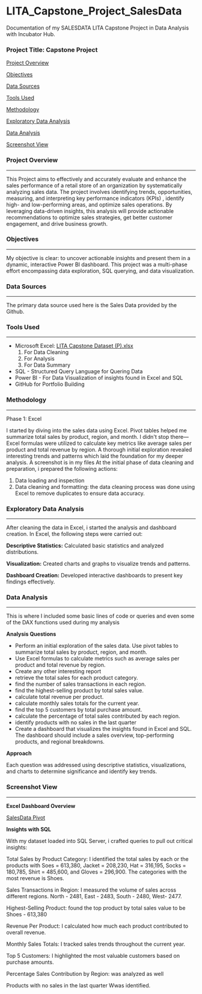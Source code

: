  # LITA_Capstone_Project_SalesData
Documentation of my SALESDATA LITA Capstone Project in Data Analysis with Incubator Hub.

### Project Title: Capstone Project

[Project Overview](#project-overview)

[Objectives](#objectives)

[Data Sources](#data-sources)

[Tools Used](#tools-used)

[Methodology](#methodology)

[Exploratory Data Analysis](#exploratory-data-analysis)

[Data Analysis](#data-analysis)

[Screenshot View](#screenshot-view)

### Project Overview
---
This Project aims to effectively and accurately evaluate and enhance the sales performance of a retail store of an organization by systematically analyzing sales data. The project involves identifying trends, opportunities, measuring, and interpreting key performance indicators (KPIs) , identify high- and low-performing areas, and optimize sales operations. By leveraging data-driven insights, this analysis will provide actionable recommendations to optimize sales strategies, get better customer engagement, and drive business growth.

### Objectives
---
My objective is clear: to uncover actionable insights and present them in a dynamic, interactive Power BI dashboard. This project was a multi-phase effort encompassing data exploration, SQL querying, and data visualization.

### Data Sources
---
The primary data source used here is the Sales Data provided by the Github.

### Tools Used
---
- Microsoft Excel: [LITA Capstone Dataset (P).xlsx](https://github.com/user-attachments/files/17550195/LITA.Capstone.Dataset.P.xlsx)
  1. For Data Cleaning
   2. For Analysis
   3. For Data Summary
- SQL - Structured Query Language for Quering Data 
- Power BI - For Data Visualization of insights found in Excel and SQL
- GitHub for Portfolio Building

### Methodology
---

Phase 1: Excel 

I started by diving into the sales data using Excel. Pivot tables helped me summarize total sales by product, region, and month. I didn't stop there—Excel formulas were utilized to calculate key metrics like average sales per product and total revenue by region. A thorough initial exploration revealed interesting trends and patterns which laid the foundation for my deeper analysis. A screenshot is in my files
At the initial phase of data cleaning and preparation, i prepared the following actions:
1. Data loading and inspection
2. Data cleaning and formatting: the data cleaning process was done using Excel to remove duplicates to ensure data accuracy.

### Exploratory Data Analysis
---

After cleaning the data in Excel, i started the analysis and dashboard creation. In Excel, the following steps were carried out:

**Descriptive Statistics:** Calculated basic statistics and analyzed distributions.

**Visualization:** Created charts and graphs to visualize trends and patterns.

**Dashboard Creation:** Developed interactive dashboards to present key findings effectively.

 ### Data Analysis
 ---
 This is where I included some basic lines of code or queries and even some of the DAX functions used during my analysis

 **Analysis Questions**
 - Perform an initial exploration of the sales data. Use pivot tables to summarize total sales by product, region, and month.
 - Use Excel formulas to calculate metrics such as average sales per product and total revenue by region.
 - Create any other interesting report
 - retrieve the total sales for each product category.
 - find the number of sales transactions in each region.
 - find the highest-selling product by total sales value.
 - calculate total revenue per product.
 - calculate monthly sales totals for the current year.
 - find the top 5 customers by total purchase amount.
 - calculate the percentage of total sales contributed by each region.
 - identify products with no sales in the last quarter
 - Create a dashboard that visualizes the insights found in Excel and SQL. The dashboard should include a sales overview, top-performing products, and regional breakdowns.

**Approach**

Each question was addressed using descriptive statistics, visualizations, and charts to determine significance and identify key trends.

### Screenshot View
---

**Excel Dashboard Overview**

[SalesData Pivot](https://github.com/user-attachments/assets/a1e73fb3-6799-42a7-86e4-cc1324212df2)

**Insights with SQL**

With my dataset loaded into SQL Server, i crafted queries to pull out critical insights:

Total Sales by Product Category: I identified the total sales by each or the products with Soes = 613,380, Jacket = 208,230, Hat = 316,195, Socks = 180,785, Shirt = 485,600, and Gloves = 296,900. The categories with the most revenue is Shoes.

Sales Transactions in Region: I measured the volume of sales across different regions. North - 2481, East - 2483, South - 2480, West- 2477.


Highest-Selling Product: found the top product by total sales value to be Shoes - 613,380

Revenue Per Product:  I calculated how much each product contributed to overall revenue.

Monthly Sales Totals: I tracked sales trends throughout the current year.

Top 5 Customers: I highlighted the most valuable customers based on purchase amounts.

Percentage Sales Contribution by Region: was analyzed as well

Products with no sales in the last quarter Wwas identified.


